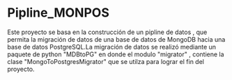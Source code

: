 # Pipline_MONPOS
Este proyecto se basa en la construcción de un pipline de datos , que permita la migración de datos de una base de datos de MongoDB hacia una base de datos PostgreSQL.La migración de datos se realizó mediante un paquete de python "MDBtoPG" en donde el modulo "migrator" , contiene la clase "MongoToPostgresMigrator" que se utilza para lograr el fin del proyecto.
